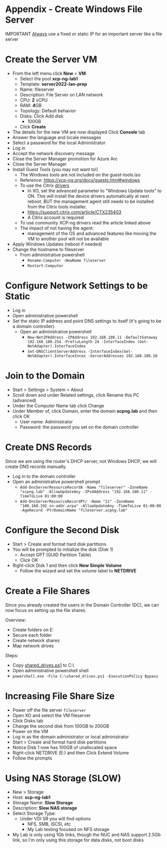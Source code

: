 # Appendix - Create Windows File Server

IMPORTANT <ins>Always</ins> use a fixed or static IP for an important server like a file server

# Create the Server VM
- From the left menu click **New** > **VM**
  - Select the pool **xcp-ng-lab1**
  - Template: **server2022-lan-prep**
  - Name: fileserver
  - Description: File Server on LAN network
  - CPU: **2** vCPU
  - RAM: **4**GB
  - Topology: Default behavior
  - Disks: Click Add disk
    - 100GB
  - Click **Create**
- The details for the new VM are now displayed
Click **Console** tab
- Answer the language and locale messages
- Select a password for the local Administrator
- Log in
- Accept the network discovery message
- Close the Server Manager promotion for Azure Arc
- Close the Server Manager
- Install Guest Tools (you may not want to!)
  - The Windows tools are not included on the guest-tools.iso
  - Reference: https://xcp-ng.org/docs/guests.html#windows
  - To use the Citrix <ins>drivers</ins>
    - In XO, set the advanced parameter to "Windows Update tools" to ON. This will install the device drivers automatically at next reboot. BUT the management agent still needs to be installed from the Citrix tools installer.
    - https://support.citrix.com/article/CTX235403
    - A Citrix account is required
  - To use community XCP-ng drivers read the article linked above
  - The impact of not having the agent:
    - management of the OS and advanced features like moving the VM to another pool will not be available
- Apply Windows Updates (reboot if needed)
- Change the hostname to fileserver
  - From administrative powershell
    - `Rename-Computer -NewName fileserver`
    - `Restart-Computer`

# Configure Network Settings to be Static
- Log in
- Open administrative powershell
- Set the static IP address and point DNS settings to itself (it's going to be a domain controller).
  - Open an administrative powershell
    - `New-NetIPAddress -IPAddress 192.168.100.11 -DefaultGateway 192.168.100.254 -PrefixLength 24 -InterfaceIndex (Get-NetAdapter).InterfaceIndex`
    - `Set-DNSClientServerAddress -InterfaceIndex(Get-NetAdapter).InterfaceIncex -ServerAddresses 192.168.100.10`

# Join to the Domain
- Start > Settings > System > About
- Scroll down and under Related settings, click Rename this PC (advanced)
- Under the Computer Name tab click Change
- Under Member of, click Domain, enter the domain **xcpng.lab** and then click OK
  - User name: Administrator
  - Password: the password you set on the domain controller

# Create DNS Records
Since we are using the router's DHCP server, not Windows DHCP, we will create DNS records manually.
- Log in to the domain controller
- Open an administrative powershell prompt
  - `Add-DnsServerResourceRecordA -Name "fileserver" -ZoneName "xcpng.lab" -AllowUpdateAny -IPv4Address "192.168.100.11" -TimeToLive 01:00:00`
  - `Add-DnsServerResourceRecordPtr -Name "11" -ZoneName "100.168.192.in-addr.arpa" -AllowUpdateAny -TimeToLive 01:00:00 -AgeRecord -PtrDomainName "fileserver.xcpng.lab"`

# Configure the Second Disk
- Start > Create and format hard disk partitions
- You will be prompted to initialize the disk (Disk 1)
  - Accept GPT (GUID Partition Table)
  - Click OK
- Right-click Disk 1 and then click **New Simple Volume**
  - Follow the wizard and set the volume label to **NETDRIVE**

# Create a File Shares
Since you already created the users in the Domain Controller (DC), we can now focus on setting up the file shares.

Overview:
- Create folders on E:
- Secure each folder
- Create network shares
- Map network drives

Steps:
- Copy [shared_drives.ps1](shared_drives.ps1) to C:\
- Open administrative powershell shell
- `powershell.exe -File C:\shared_drives.ps1 -ExecutionPolicy Bypass`

# Increasing File Share Size
- Power off the file server `fileserver`
- Open XO and select the VM fileserver
- Click Disks tab
- Change the second disk from 100GB to 200GB
- Power on the VM
- Log in as the domain administrator or local administrator
- Start > Create and format hard disk partitions
- Notice Disk 1 now has 100GB of unallocated space
- Right-click NETDRIVE (E:) and then Click Extend Volume
- Follow the prompts

# Using NAS Storage (SLOW)
- New > Storage
- Host: **xcp-ng-lab1**
- Storage Name: **Slow Storage**
- Description: **Slow NAS storage**
- Select Storage Type:
  - Under VDI SR you will find options
    - NFS, SMB, iSCSI, etc
    - My Lab testing focused on NFS storage
- My Lab is only using 1Gb links, though the NUC and NAS support 2.5Gb link, so I'm only using this storage for data disks, not boot disks
